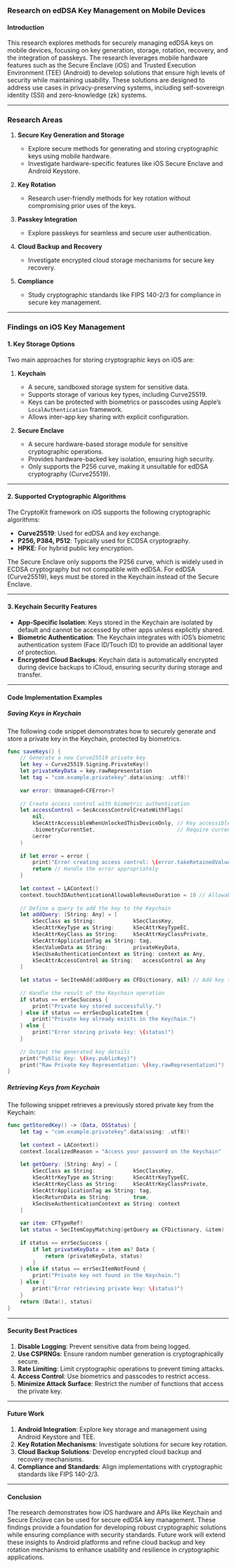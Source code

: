 ### **Research on edDSA Key Management on Mobile Devices**

#### **Introduction**
This research explores methods for securely managing edDSA keys on mobile devices, focusing on key generation, storage, rotation, recovery, and the integration of passkeys. The research leverages mobile hardware features such as the Secure Enclave (iOS) and Trusted Execution Environment (TEE) (Android) to develop solutions that ensure high levels of security while maintaining usability. These solutions are designed to address use cases in privacy-preserving systems, including self-sovereign identity (SSI) and zero-knowledge (zk) systems.

---

### **Research Areas**

1. **Secure Key Generation and Storage**
   - Explore secure methods for generating and storing cryptographic keys using mobile hardware.
   - Investigate hardware-specific features like iOS Secure Enclave and Android Keystore.

2. **Key Rotation**
   - Research user-friendly methods for key rotation without compromising prior uses of the keys.

3. **Passkey Integration**
   - Explore passkeys for seamless and secure user authentication.

4. **Cloud Backup and Recovery**
   - Investigate encrypted cloud storage mechanisms for secure key recovery.

5. **Compliance**
   - Study cryptographic standards like FIPS 140-2/3 for compliance in secure key management.

---

### **Findings on iOS Key Management**

#### **1. Key Storage Options**
Two main approaches for storing cryptographic keys on iOS are:

1. **Keychain**
   - A secure, sandboxed storage system for sensitive data.
   - Supports storage of various key types, including Curve25519.
   - Keys can be protected with biometrics or passcodes using Apple’s `LocalAuthentication` framework.
   - Allows inter-app key sharing with explicit configuration.

2. **Secure Enclave**
   - A secure hardware-based storage module for sensitive cryptographic operations.
   - Provides hardware-backed key isolation, ensuring high security.
   - Only supports the P256 curve, making it unsuitable for edDSA cryptography (Curve25519).

---

#### **2. Supported Cryptographic Algorithms**
The CryptoKit framework on iOS supports the following cryptographic algorithms:
- **Curve25519**: Used for edDSA and key exchange.
- **P256, P384, P512**: Typically used for ECDSA cryptography.
- **HPKE**: For hybrid public key encryption.

The Secure Enclave only supports the P256 curve, which is widely used in ECDSA cryptography but not compatible with edDSA. For edDSA (Curve25519), keys must be stored in the Keychain instead of the Secure Enclave.

---

#### **3. Keychain Security Features**
- **App-Specific Isolation**: Keys stored in the Keychain are isolated by default and cannot be accessed by other apps unless explicitly shared.
- **Biometric Authentication**: The Keychain integrates with iOS’s biometric authentication system (Face ID/Touch ID) to provide an additional layer of protection.
- **Encrypted Cloud Backups**: Keychain data is automatically encrypted during device backups to iCloud, ensuring security during storage and transfer.

---

#### **Code Implementation Examples**

##### **Saving Keys in Keychain**
The following code snippet demonstrates how to securely generate and store a private key in the Keychain, protected by biometrics.

```swift
func saveKeys() {
    // Generate a new Curve25519 private key
    let key = Curve25519.Signing.PrivateKey()
    let privateKeyData = key.rawRepresentation
    let tag = "com.example.privatekey".data(using: .utf8)!
    
    var error: Unmanaged<CFError>?
    
    // Create access control with biometric authentication
    let accessControl = SecAccessControlCreateWithFlags(
        nil,
        kSecAttrAccessibleWhenUnlockedThisDeviceOnly, // Key accessible only when the device is unlocked
        .biometryCurrentSet,                          // Require current biometric credentials
        &error
    )
    
    if let error = error {
        print("Error creating access control: \(error.takeRetainedValue() as Error)")
        return // Handle the error appropriately
    }
    
    let context = LAContext()
    context.touchIDAuthenticationAllowableReuseDuration = 10 // Allowable reuse duration for biometric authentication
    
    // Define a query to add the key to the Keychain
    let addQuery: [String: Any] = [
        kSecClass as String:            kSecClassKey,                     // Key class
        kSecAttrKeyType as String:      kSecAttrKeyTypeEC,                // Key type (Elliptic Curve)
        kSecAttrKeyClass as String:     kSecAttrKeyClassPrivate,          // Key class (Private Key)
        kSecAttrApplicationTag as String: tag,                           // Application-specific tag
        kSecValueData as String:        privateKeyData,                  // Private key data
        kSecUseAuthenticationContext as String: context as Any,          // Authentication context
        kSecAttrAccessControl as String:   accessControl as Any          // Access control settings
    ]
    
    let status = SecItemAdd(addQuery as CFDictionary, nil) // Add key to the Keychain
    
    // Handle the result of the Keychain operation
    if status == errSecSuccess {
        print("Private key stored successfully.")
    } else if status == errSecDuplicateItem {
        print("Private key already exists in the Keychain.")
    } else {
        print("Error storing private key: \(status)")
    }
    
    // Output the generated key details
    print("Public Key: \(key.publicKey)")
    print("Raw Private Key Representation: \(key.rawRepresentation)")
}
```

##### **Retrieving Keys from Keychain**
The following snippet retrieves a previously stored private key from the Keychain:

```swift
func getStoredKey() -> (Data, OSStatus) {
    let tag = "com.example.privatekey".data(using: .utf8)!
    
    let context = LAContext()
    context.localizedReason = "Access your password on the Keychain"
    
    let getQuery: [String: Any] = [
        kSecClass as String:            kSecClassKey,
        kSecAttrKeyType as String:      kSecAttrKeyTypeEC,
        kSecAttrKeyClass as String:     kSecAttrKeyClassPrivate,
        kSecAttrApplicationTag as String: tag,
        kSecReturnData as String:       true,
        kSecUseAuthenticationContext as String: context
    ]
    
    var item: CFTypeRef?
    let status = SecItemCopyMatching(getQuery as CFDictionary, &item)
    
    if status == errSecSuccess {
        if let privateKeyData = item as? Data {
            return (privateKeyData, status)
        }
    } else if status == errSecItemNotFound {
        print("Private key not found in the Keychain.")
    } else {
        print("Error retrieving private key: \(status)")
    }
    return (Data(), status)
}
```

---

#### **Security Best Practices**
1. **Disable Logging**: Prevent sensitive data from being logged.
2. **Use CSPRNGs**: Ensure random number generation is cryptographically secure.
3. **Rate Limiting**: Limit cryptographic operations to prevent timing attacks.
4. **Access Control**: Use biometrics and passcodes to restrict access.
5. **Minimize Attack Surface**: Restrict the number of functions that access the private key.

---

#### **Future Work**
1. **Android Integration**: Explore key storage and management using Android Keystore and TEE.
2. **Key Rotation Mechanisms**: Investigate solutions for secure key rotation.
3. **Cloud Backup Solutions**: Develop encrypted cloud backup and recovery mechanisms.
4. **Compliance and Standards**: Align implementations with cryptographic standards like FIPS 140-2/3.

---

#### **Conclusion**
The research demonstrates how iOS hardware and APIs like Keychain and Secure Enclave can be used for secure edDSA key management. These findings provide a foundation for developing robust cryptographic solutions while ensuring compliance with security standards. Future work will extend these insights to Android platforms and refine cloud backup and key rotation mechanisms to enhance usability and resilience in cryptographic applications.

